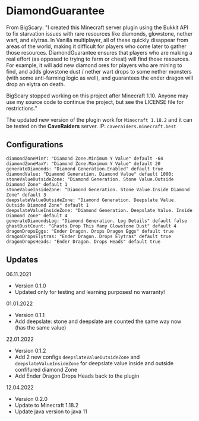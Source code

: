 # DiamondGuarantee

From BigScary: "I created this Minecraft server plugin using the Bukkit API to fix starvation issues with rare resources like diamonds, glowstone, nether wart, and elytras.  In Vanilla multiplayer, all of these quickly disappear from areas of the world, making it difficult for players who come later to gather those resources.  DiamondGuarantee ensures that players who are making a real effort (as opposed to trying to farm or cheat) will find those resources.  For example, it will add new diamond ores for players who are mining to find, and adds glowstone dust / nether wart drops to some nether monsters (with some anti-farming logic as well), and guarantees the ender dragon will drop an elytra on death.

BigScary stopped working on this project after Minecraft 1.10. Anyone may use my source code to continue the project, but see the LICENSE file for restrictions."

The updated new version of the plugin work for `Minecraft 1.18.2` and it can be tested on the **CaveRaiders** server. IP: `caveraiders.minecraft.best`

## Configurations

    diamondZoneMinY: "Diamond Zone.Minimum Y Value" default -64
    diamondZoneMaxY: "Diamond Zone.Maximum Y Value" default 20
    generateDiamonds: "Diamond Generation.Enabled" default true
    diamondValue: "Diamond Generation. Diamond Value" default 1000;
    stoneValueOutsideZone: "Diamond Generation. Stone Value.Outside Diamond Zone" default 1 
    stoneValueInsideZone: "Diamond Generation. Stone Value.Inside Diamond Zone" default 3
    deepslateValueOutsideZone: "Diamond Generation. Deepslate Value. Outside Diamond Zone" default 1 
    deepslateValueInsideZone: "Diamond Generation. Deepslate Value. Inside Diamond Zone" default 4
    generateDiamondsLog: "Diamond Generation. Log Details" default false
    ghastDustCount: "Ghasts Drop This Many Glowstone Dust" default 4
    dragonDropsEggs: "Ender Dragon. Drops Dragon Eggs" default true
    dragonDropsElytras: "Ender Dragon. Drops Elytras" default true
    dragonDropsHeads: "Ender Dragon. Drops Heads" default true

## Updates

06.11.2021
* Version 0.1.0
* Updated only for testing and learning purposes! no warranty!

01.01.2022
* Version 0.1.1
* Add deepslate: stone and deepslate are counted the same way now (has the same value)

22.01.2022
* Version 0.1.2
* Add 2 new configs `deepslateValueOutsideZone` and `deepslateValueInsideZone` for deepslate value inside and outside confifured diamond Zone
* Add Ender Dragon Drops Heads back to the plugin

12.04.2022
* Version 0.2.0
* Update to Minecraft 1.18.2
* Update java version to java 11
